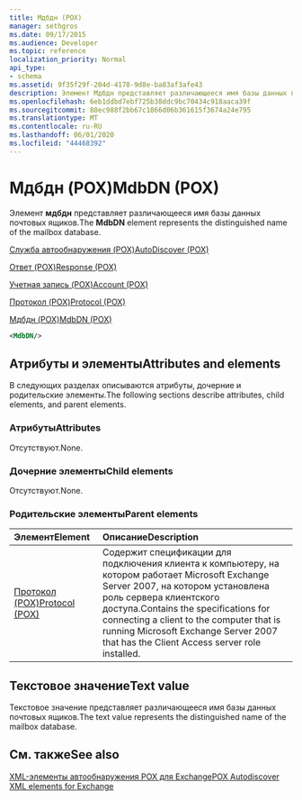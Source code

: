 ```yaml
---
title: Мдбдн (POX)
manager: sethgros
ms.date: 09/17/2015
ms.audience: Developer
ms.topic: reference
localization_priority: Normal
api_type:
- schema
ms.assetid: 9f35f29f-204d-4178-9d8e-ba83af3afe43
description: Элемент Мдбдн представляет различающееся имя базы данных почтовых ящиков.
ms.openlocfilehash: 6eb1ddbd7ebf725b38ddc9bc70434c918aaca39f
ms.sourcegitcommit: 88ec988f2bb67c1866d06b361615f3674a24e795
ms.translationtype: MT
ms.contentlocale: ru-RU
ms.lasthandoff: 06/01/2020
ms.locfileid: "44468392"
---
```

# <a name="mdbdn-pox"></a><span data-ttu-id="7f420-103">Мдбдн (POX)</span><span class="sxs-lookup"><span data-stu-id="7f420-103">MdbDN (POX)</span></span>

<span data-ttu-id="7f420-104">Элемент **мдбдн** представляет различающееся имя базы данных почтовых ящиков.</span><span class="sxs-lookup"><span data-stu-id="7f420-104">The **MdbDN** element represents the distinguished name of the mailbox database.</span></span> 
  
[<span data-ttu-id="7f420-105">Служба автообнаружения (POX)</span><span class="sxs-lookup"><span data-stu-id="7f420-105">AutoDiscover (POX)</span></span>](autodiscover-pox.md)
  
[<span data-ttu-id="7f420-106">Ответ (POX)</span><span class="sxs-lookup"><span data-stu-id="7f420-106">Response (POX)</span></span>](response-pox.md)
  
[<span data-ttu-id="7f420-107">Учетная запись (POX)</span><span class="sxs-lookup"><span data-stu-id="7f420-107">Account (POX)</span></span>](account-pox.md)
  
[<span data-ttu-id="7f420-108">Протокол (POX)</span><span class="sxs-lookup"><span data-stu-id="7f420-108">Protocol (POX)</span></span>](protocol-pox.md)
  
[<span data-ttu-id="7f420-109">Мдбдн (POX)</span><span class="sxs-lookup"><span data-stu-id="7f420-109">MdbDN (POX)</span></span>](mdbdn-pox.md)
  
```xml
<MdbDN/>
```

## <a name="attributes-and-elements"></a><span data-ttu-id="7f420-110">Атрибуты и элементы</span><span class="sxs-lookup"><span data-stu-id="7f420-110">Attributes and elements</span></span>

<span data-ttu-id="7f420-111">В следующих разделах описываются атрибуты, дочерние и родительские элементы.</span><span class="sxs-lookup"><span data-stu-id="7f420-111">The following sections describe attributes, child elements, and parent elements.</span></span>
  
### <a name="attributes"></a><span data-ttu-id="7f420-112">Атрибуты</span><span class="sxs-lookup"><span data-stu-id="7f420-112">Attributes</span></span>

<span data-ttu-id="7f420-113">Отсутствуют.</span><span class="sxs-lookup"><span data-stu-id="7f420-113">None.</span></span>
  
### <a name="child-elements"></a><span data-ttu-id="7f420-114">Дочерние элементы</span><span class="sxs-lookup"><span data-stu-id="7f420-114">Child elements</span></span>

<span data-ttu-id="7f420-115">Отсутствуют.</span><span class="sxs-lookup"><span data-stu-id="7f420-115">None.</span></span>
  
### <a name="parent-elements"></a><span data-ttu-id="7f420-116">Родительские элементы</span><span class="sxs-lookup"><span data-stu-id="7f420-116">Parent elements</span></span>

|<span data-ttu-id="7f420-117">**Элемент**</span><span class="sxs-lookup"><span data-stu-id="7f420-117">**Element**</span></span>|<span data-ttu-id="7f420-118">**Описание**</span><span class="sxs-lookup"><span data-stu-id="7f420-118">**Description**</span></span>|
|:-----|:-----|
|[<span data-ttu-id="7f420-119">Протокол (POX)</span><span class="sxs-lookup"><span data-stu-id="7f420-119">Protocol (POX)</span></span>](protocol-pox.md) <br/> |<span data-ttu-id="7f420-120">Содержит спецификации для подключения клиента к компьютеру, на котором работает Microsoft Exchange Server 2007, на котором установлена роль сервера клиентского доступа.</span><span class="sxs-lookup"><span data-stu-id="7f420-120">Contains the specifications for connecting a client to the computer that is running Microsoft Exchange Server 2007 that has the Client Access server role installed.</span></span>  <br/> |
   
## <a name="text-value"></a><span data-ttu-id="7f420-121">Текстовое значение</span><span class="sxs-lookup"><span data-stu-id="7f420-121">Text value</span></span>

<span data-ttu-id="7f420-122">Текстовое значение представляет различающееся имя базы данных почтовых ящиков.</span><span class="sxs-lookup"><span data-stu-id="7f420-122">The text value represents the distinguished name of the mailbox database.</span></span>
  
## <a name="see-also"></a><span data-ttu-id="7f420-123">См. также</span><span class="sxs-lookup"><span data-stu-id="7f420-123">See also</span></span>



[<span data-ttu-id="7f420-124">XML-элементы автообнаружения POX для Exchange</span><span class="sxs-lookup"><span data-stu-id="7f420-124">POX Autodiscover XML elements for Exchange</span></span>](pox-autodiscover-xml-elements-for-exchange.md)

